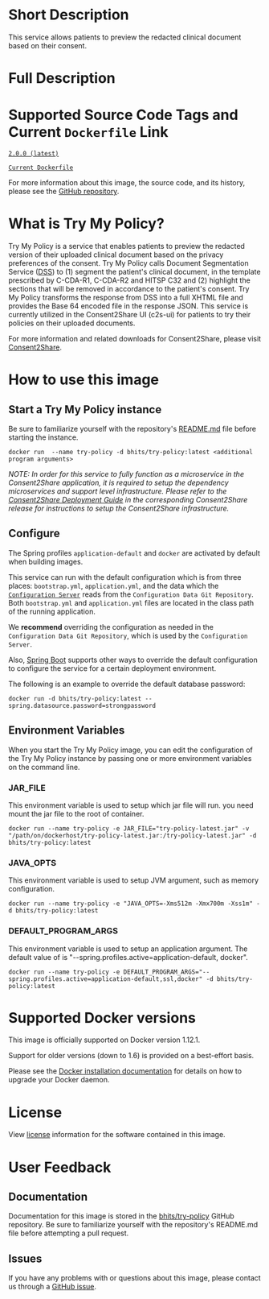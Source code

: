 # Short Description
This service allows patients to preview the redacted clinical document based on their consent.

# Full Description

# Supported Source Code Tags and Current `Dockerfile` Link

[`2.0.0 (latest)`](https://github.com/bhits/try-policy/releases/tag/2.0.0)

[`Current Dockerfile`](https://github.com/bhits/try-policy/blob/master/tryPolicy/src/main/docker/Dockerfile)

For more information about this image, the source code, and its history, please see the [GitHub repository](https://github.com/bhits/try-policy).

# What is Try My Policy?

Try My Policy is a service that enables patients to preview the redacted version of their uploaded clinical document based on the privacy preferences of the consent. Try My Policy calls Document Segmentation Service ([DSS](https://github.com/bhits/dss)) to (1) segment the patient's clinical document, in the template prescribed by C-CDA-R1, C-CDA-R2 and HITSP C32 and (2) highlight the sections that will be removed in accordance to the patient's consent. Try My Policy transforms the response from DSS into a full XHTML file and provides the Base 64 encoded file in the response JSON. This service is currently utilized in the Consent2Share UI (c2s-ui) for patients to try their policies on their uploaded documents.

For more information and related downloads for Consent2Share, please visit [Consent2Share](https://bhits.github.io/consent2share/).
# How to use this image


## Start a Try My Policy instance

Be sure to familiarize yourself with the repository's [README.md](https://github.com/bhits/try-policy) file before starting the instance.

`docker run  --name try-policy -d bhits/try-policy:latest <additional program arguments>`

*NOTE: In order for this service to fully function as a microservice in the Consent2Share application, it is required to setup the dependency microservices and support level infrastructure. Please refer to the [Consent2Share Deployment Guide](https://github.com/bhits/consent2share/releases) in the corresponding Consent2Share release for instructions to setup the Consent2Share infrastructure.*

## Configure

The Spring profiles `application-default` and `docker` are activated by default when building images.

This service can run with the default configuration which is from three places: `bootstrap.yml`, `application.yml`, and the data which the [`Configuration Server`](https://github.com/bhits/config-server) reads from the `Configuration Data Git Repository`. Both `bootstrap.yml` and `application.yml` files are located in the class path of the running application.

We **recommend** overriding the configuration as needed in the `Configuration Data Git Repository`, which is used by the `Configuration Server`.

Also, [Spring Boot](https://projects.spring.io/spring-boot/) supports other ways to override the default configuration to configure the service for a certain deployment environment. 

The following is an example to override the default database password:

`docker run -d bhits/try-policy:latest --spring.datasource.password=strongpassword`

## Environment Variables

When you start the Try My Policy image, you can edit the configuration of the Try My Policy instance by passing one or more environment variables on the command line. 

### JAR_FILE

This environment variable is used to setup which jar file will run. you need mount the jar file to the root of container.

`docker run --name try-policy -e JAR_FILE="try-policy-latest.jar" -v "/path/on/dockerhost/try-policy-latest.jar:/try-policy-latest.jar" -d bhits/try-policy:latest`

### JAVA_OPTS 

This environment variable is used to setup JVM argument, such as memory configuration.

`docker run --name try-policy -e "JAVA_OPTS=-Xms512m -Xmx700m -Xss1m" -d bhits/try-policy:latest`

### DEFAULT_PROGRAM_ARGS 

This environment variable is used to setup an application argument. The default value of is "--spring.profiles.active=application-default, docker".

`docker run --name try-policy -e DEFAULT_PROGRAM_ARGS="--spring.profiles.active=application-default,ssl,docker" -d bhits/try-policy:latest`

# Supported Docker versions

This image is officially supported on Docker version 1.12.1.

Support for older versions (down to 1.6) is provided on a best-effort basis.

Please see the [Docker installation documentation](https://docs.docker.com/engine/installation/) for details on how to upgrade your Docker daemon.

# License

View [license](https://github.com/bhits/try-policy/blob/master/LICENSE) information for the software contained in this image.

# User Feedback

## Documentation 

Documentation for this image is stored in the [bhits/try-policy](https://github.com/bhits/try-policy) GitHub repository. Be sure to familiarize yourself with the repository's README.md file before attempting a pull request.

## Issues

If you have any problems with or questions about this image, please contact us through a [GitHub issue](https://github.com/bhits/try-policy/issues).